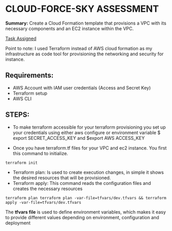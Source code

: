 # CLOUD-FORCE-SKY ASSESSMENT

__Summary:__
Create a Cloud Formation template that provisions a VPC with its necessary components and an EC2 instance within the VPC.

[Task Assigned](https://docs.google.com/forms/d/e/1FAIpQLSdtC3Hg_RWzavUS2Brhv7uUL64VauHYIk4G7YvPZjLcOW837Q/viewform?fbzx=2260655253816446607)

Point to note: I used Terraform instead of AWS cloud formation as my infrastructure as code tool for provisioning the networking and security for instance.


## Requirements:
- AWS Account with IAM user credentials (Access and Secret Key)
- Terraform setup
- AWS CLI

## STEPS:

- To make terraform accessible for your terraform provisioning you set up your credentials using either aws configure or environment variable  $ export SECRET_ACCESS_KEY and  $export AWS ACCESS_KEY 

- Once you have terraform.tf files for your VPC and ec2 instance. You first this command to initialize.
```
terraform init
```
- Terraform plan: Is used to create execution changes, in simple it shows the desired resources that will be provisioned.
- Terraform apply: This command reads the configuration files and creates the necessary resources
```
terraform plan terraform plan -var-file=tfvars/dev.tfvars && terraform apply -var-file=tfvars/dev.tfvars
```

The __tfvars file__ is used to define environment variables, which makes it easy to provide different values depending on environment, configuration and deployment
